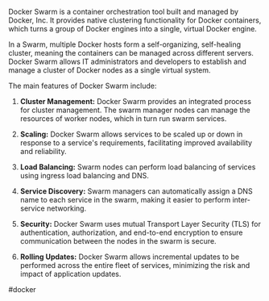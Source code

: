 Docker Swarm is a container orchestration tool built and managed by Docker, Inc. It provides native clustering functionality for Docker containers, which turns a group of Docker engines into a single, virtual Docker engine.

In a Swarm, multiple Docker hosts form a self-organizing, self-healing cluster, meaning the containers can be managed across different servers. Docker Swarm allows IT administrators and developers to establish and manage a cluster of Docker nodes as a single virtual system.

The main features of Docker Swarm include:

1.  **Cluster Management:** Docker Swarm provides an integrated process for cluster management. The swarm manager nodes can manage the resources of worker nodes, which in turn run swarm services.

2.  **Scaling:** Docker Swarm allows services to be scaled up or down in response to a service's requirements, facilitating improved availability and reliability.

3.  **Load Balancing:** Swarm nodes can perform load balancing of services using ingress load balancing and DNS.

4.  **Service Discovery:** Swarm managers can automatically assign a DNS name to each service in the swarm, making it easier to perform inter-service networking.

5.  **Security:** Docker Swarm uses mutual Transport Layer Security (TLS) for authentication, authorization, and end-to-end encryption to ensure communication between the nodes in the swarm is secure.

6.  **Rolling Updates:** Docker Swarm allows incremental updates to be performed across the entire fleet of services, minimizing the risk and impact of application updates.

<!-- Keywords -->
#docker
<!-- /Keywords -->

